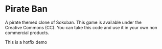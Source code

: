 # Pirate Ban

A pirate themed clone of Sokoban. This game is available under the
 Creative Commons (CC). You can take this code and use it in your own
non commercial products.

This is a hotfix demo
